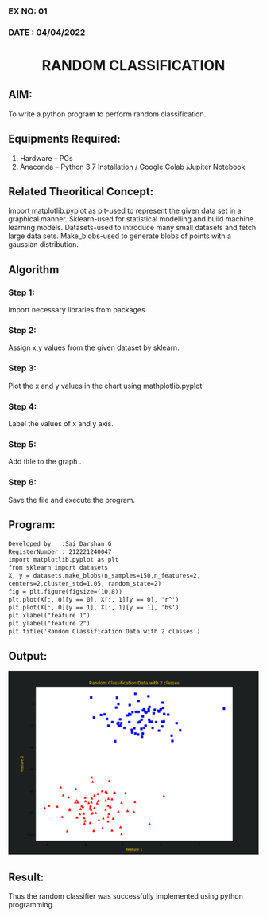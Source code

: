 ### EX NO: 01
### DATE : 04/04/2022
# <p align='center'>  RANDOM CLASSIFICATION </p>
## AIM:
To write a python program to perform random classification.
## Equipments Required:
1. Hardware – PCs
2. Anaconda – Python 3.7 Installation / Google Colab /Jupiter Notebook
## Related Theoritical Concept:
Import matplotlib.pyplot as plt-used to represent the given data set in a graphical manner.
Sklearn-used for statistical modelling and build machine learning models.
Datasets-used to introduce many small datasets and fetch large data sets.
Make_blobs-used to generate blobs of points with a gaussian distribution.
## Algorithm
### Step 1:
Import necessary libraries from packages.
### Step 2:
Assign x,y values from the given dataset by sklearn. 
### Step 3:
Plot the x and y values in the chart using mathplotlib.pyplot
### Step 4:
Label the values of x and y axis.
### Step 5:
Add title to the graph .
### Step 6:
Save the file and execute the program.
## Program:
```
Developed by   :Sai Darshan.G
RegisterNumber : 212221240047
import matplotlib.pyplot as plt
from sklearn import datasets
X, y = datasets.make_blobs(n_samples=150,n_features=2, centers=2,cluster_std=1.05, random_state=2)               
fig = plt.figure(figsize=(10,8))
plt.plot(X[:, 0][y == 0], X[:, 1][y == 0], 'r^')
plt.plot(X[:, 0][y == 1], X[:, 1][y == 1], 'bs')
plt.xlabel("feature 1")
plt.ylabel("feature 2")
plt.title('Random Classification Data with 2 classes')  
```
## Output:
![Ex no 1.Random Classifier plot](1.png)
## Result:
Thus the random classifier was successfully implemented using python programming.
